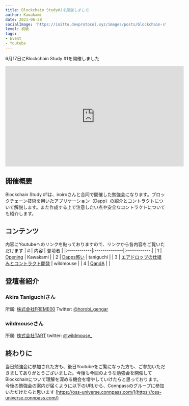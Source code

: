 ```yaml
---
title: Blockchain Study#1を開催しました
author: Kawakami
date: 2021-06-28
socialImage: 'https://initto.devprotocol.xyz/images/posts/blockchain-study-01/ogp.png'
level: 初級
tags:
- Event
- Youtube
---
```


6月17日にBlockchain Study #1を開催しました
<iframe width="560" height="315" src="https://www.youtube.com/embed/STwVDxzkM0Q" title="YouTube video player" frameborder="0" allow="accelerometer; autoplay; clipboard-write; encrypted-media; gyroscope; picture-in-picture" allowfullscreen></iframe>

## 開催概要

Blockchain Study #1は、iroiroさんと合同で開催した勉強会になります。ブロックチェーン技術を用いたアプリケーション（Dapp）の紹介とコントラクトについて解説します。また作成する上で注意したい点や安全なコントラクトについても紹介します。

## コンテンツ

内容にYoutubeへのリンクを貼っておりますので、リンクから各内容をご覧いただけます
| #    | 内容                   | 登壇者       |
|:------------|:--------------|:------------:|
| 1 | [Opening](https://youtu.be/dhylrLEwsKw?t=23)              | Kawakami  |
| 2 | [Dapps怖い](https://youtu.be/dhylrLEwsKw?t=180) | taniguchi |
| 3 | [エアドロップの仕組みとコントラクト開発](https://youtu.be/dhylrLEwsKw?t=1447) | wildmouse  |
| 4 | [QandA](https://youtu.be/dhylrLEwsKw?t=3041)                |           |

## 登壇者紹介

### Akira Taniguchiさん

所属: [株式会社FREME00](https://corp.frame00.com/)
Twitter: [@horobi_gengar](https://twitter.com/horobi_gengar)

### wildmouseさん

所属: [株式会社TART](https://www.tart.tokyo/)
twitter: [@wildmouse_](https://twitter.com/wildmouse_)

## 終わりに

当日勉強会に参加された方も、後日Youtubeをご覧になった方も、ご参加いただきましてありがとうございました。今後も今回のような勉強会を開催してBlockchainについて理解を深める機会を増やしていけたらと思っております。
今後の勉強会の案内が届くように以下のURLから、Connpassのグループに参加いただけたらと思います
[https://oss-universe.connpass.com/](https://oss-universe.connpass.com/)